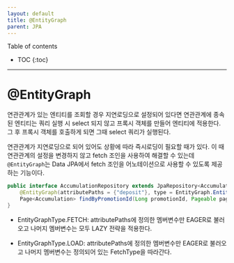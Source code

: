 ```yaml
---
layout: default
title: @EntityGraph
parent: JPA
---
```



Table of contents


- TOC
{:toc}


---

# @EntityGraph

연관관계가 있는 엔티티를 조회할 경우 지연로딩으로 설정되어 있다면 연관관계에 종속된 엔티티는 쿼리 실행 시 select 되지 않고 프록시 객체를 만들어 엔티티에 적용한다. 그 후 프록시 객체를 호출하게 되면 그때 select 쿼리가 실행된다.

연관관계가 지연로딩으로 되어 있어도 상황에 따라 즉시로딩이 필요할 때가 있다. 이 때 연관관계의 설정을 변경하지 않고 fetch 조인을 사용하여 해결할 수 있는데 `@EntityGraph`는 Data JPA에서 fetch 조인을 어노테이션으로 사용할 수 있도록 제공하는 기능이다.

```java
public interface AccumulationRepository extends JpaRepository<Accumulation, Long> {
    @EntityGraph(attributePaths = {"deposit"}, type = EntityGraph.EntityGraphType.FETCH)
    Page<Accumulation> findByPromotionId(Long promotionId, Pageable pageable);
}
```

- EntityGraphType.FETCH: attributePaths에 정의한 멤버변수만 EAGER로 불러오고 나머지 멤버변수는 모두 LAZY 전략을 적용한다.

- EntityGraphType.LOAD: attributePaths에 정의한 멤버변수만 EAGER로 불러오고 나머지 멤버변수는 정의되어 있는 FetchType을 따라간다.